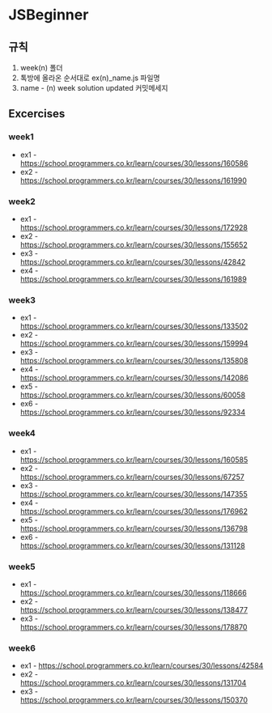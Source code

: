# JSBeginner

## 규칙
1. week(n) 폴더
2. 톡방에 올라온 순서대로 ex(n)_name.js 파일명
3. name - (n) week solution updated 커밋메세지

## Excercises
### week1 
* ex1 - https://school.programmers.co.kr/learn/courses/30/lessons/160586
* ex2 - https://school.programmers.co.kr/learn/courses/30/lessons/161990

### week2
* ex1 - https://school.programmers.co.kr/learn/courses/30/lessons/172928
* ex2 - https://school.programmers.co.kr/learn/courses/30/lessons/155652 
* ex3 - https://school.programmers.co.kr/learn/courses/30/lessons/42842
* ex4 - https://school.programmers.co.kr/learn/courses/30/lessons/161989

### week3
* ex1 - https://school.programmers.co.kr/learn/courses/30/lessons/133502
* ex2 - https://school.programmers.co.kr/learn/courses/30/lessons/159994
* ex3 - https://school.programmers.co.kr/learn/courses/30/lessons/135808
* ex4 - https://school.programmers.co.kr/learn/courses/30/lessons/142086
* ex5 - https://school.programmers.co.kr/learn/courses/30/lessons/60058
* ex6 - https://school.programmers.co.kr/learn/courses/30/lessons/92334

### week4
* ex1 - https://school.programmers.co.kr/learn/courses/30/lessons/160585
* ex2 - https://school.programmers.co.kr/learn/courses/30/lessons/67257
* ex3 - https://school.programmers.co.kr/learn/courses/30/lessons/147355
* ex4 - https://school.programmers.co.kr/learn/courses/30/lessons/176962
* ex5 - https://school.programmers.co.kr/learn/courses/30/lessons/136798
* ex6 - https://school.programmers.co.kr/learn/courses/30/lessons/131128

### week5
* ex1 - https://school.programmers.co.kr/learn/courses/30/lessons/118666
* ex2 - https://school.programmers.co.kr/learn/courses/30/lessons/138477
* ex3 - https://school.programmers.co.kr/learn/courses/30/lessons/178870

### week6
* ex1 - https://school.programmers.co.kr/learn/courses/30/lessons/42584
* ex2 - https://school.programmers.co.kr/learn/courses/30/lessons/131704
* ex3 - https://school.programmers.co.kr/learn/courses/30/lessons/150370